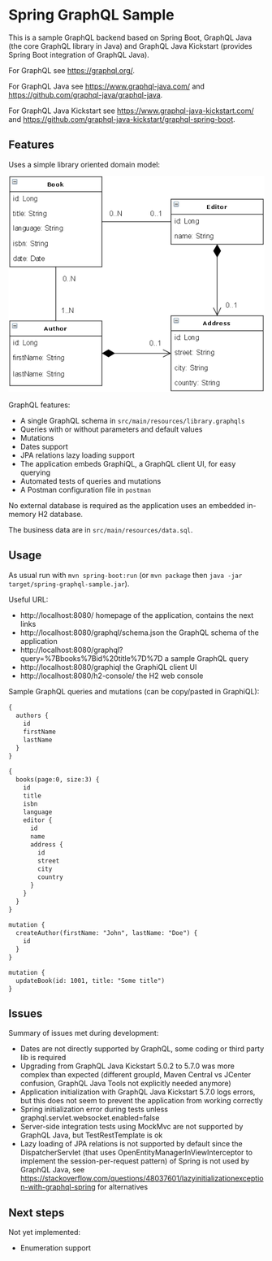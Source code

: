 # Spring GraphQL Sample

This is a sample GraphQL backend based on Spring Boot, GraphQL Java (the core GraphQL library
in Java) and GraphQL Java Kickstart (provides Spring Boot integration of GraphQL Java).

For GraphQL see https://graphql.org/.

For GraphQL Java see https://www.graphql-java.com/ and https://github.com/graphql-java/graphql-java.

For GraphQL Java Kickstart see https://www.graphql-java-kickstart.com/ and
https://github.com/graphql-java-kickstart/graphql-spring-boot.

## Features

Uses a simple library oriented domain model:

![Application domain model](doc/domain-model.png)

GraphQL features:
- A single GraphQL schema in `src/main/resources/library.graphqls`
- Queries with or without parameters and default values
- Mutations
- Dates support
- JPA relations lazy loading support
- The application embeds GraphiQL, a GraphQL client UI, for easy querying
- Automated tests of queries and mutations
- A Postman configuration file in `postman`

No external database is required as the application uses an embedded in-memory H2 database.

The business data are in `src/main/resources/data.sql`.

## Usage

As usual run with `mvn spring-boot:run` (or `mvn package` then
`java -jar target/spring-graphql-sample.jar`).

Useful URL:
- http://localhost:8080/ homepage of the application, contains the next links
- http://localhost:8080/graphql/schema.json the GraphQL schema of the application
- http://localhost:8080/graphql?query=%7Bbooks%7Bid%20title%7D%7D a sample GraphQL query
- http://localhost:8080/graphiql the GraphiQL client UI
- http://localhost:8080/h2-console/ the H2 web console

Sample GraphQL queries and mutations (can be copy/pasted in GraphiQL):
```
{
  authors {
    id
    firstName
    lastName
  }
}
```

```
{
  books(page:0, size:3) {
    id
    title
    isbn
    language
    editor {
      id
      name
      address {
        id
        street
        city
        country
      }
    }
  }
}
```

```
mutation {
  createAuthor(firstName: "John", lastName: "Doe") {
    id
  }
}
```

```
mutation {
  updateBook(id: 1001, title: "Some title")
}
```

## Issues

Summary of issues met during development:
- Dates are not directly supported by GraphQL, some coding or third party lib is required
- Upgrading from GraphQL Java Kickstart 5.0.2 to 5.7.0 was more complex than expected
  (different groupId, Maven Central vs JCenter confusion, GraphQL Java Tools not explicitly needed anymore)
- Application initialization with GraphQL Java Kickstart 5.7.0 logs errors, but this does
  not seem to prevent the application from working correctly
- Spring initialization error during tests unless graphql.servlet.websocket.enabled=false
- Server-side integration tests using MockMvc are not supported by GraphQL Java,
  but TestRestTemplate is ok
- Lazy loading of JPA relations is not supported by default since the DispatcherServlet
  (that uses OpenEntityManagerInViewInterceptor to implement the session-per-request pattern)
  of Spring is not used by GraphQL Java, see https://stackoverflow.com/questions/48037601/lazyinitializationexception-with-graphql-spring
  for alternatives

## Next steps

Not yet implemented:
- Enumeration support
